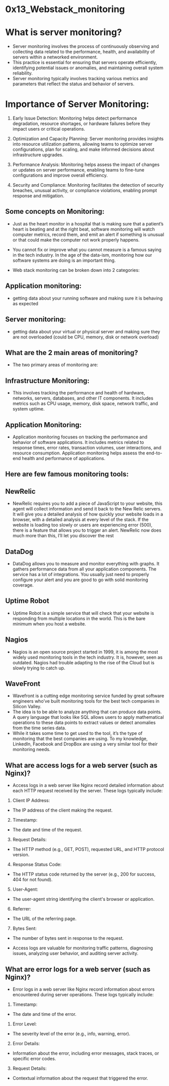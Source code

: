 #  0x13_Webstack_monitoring

# What is server monitoring?

- Server monitoring involves the process of continuously observing and collecting data related to the performance, health, and availability of servers within a networked environment. 
- This practice is essential for ensuring that servers operate efficiently, identifying potential issues or anomalies, and maintaining overall system reliability. 
- Server monitoring typically involves tracking various metrics and parameters that reflect the status and behavior of servers.

# Importance of Server Monitoring:

1. Early Issue Detection: Monitoring helps detect performance degradation, resource shortages, or hardware failures before they impact users or critical operations.

2. Optimization and Capacity Planning: Server monitoring provides insights into resource utilization patterns, allowing teams to optimize server configurations, plan for scaling, and make informed decisions about infrastructure upgrades.

3. Performance Analysis: Monitoring helps assess the impact of changes or updates on server performance, enabling teams to fine-tune configurations and improve overall efficiency.

4. Security and Compliance: Monitoring facilitates the detection of security breaches, unusual activity, or compliance violations, enabling prompt response and mitigation.

## Some concepts on Monitoring:

- Just as the heart monitor in a hospital that is making sure that a patient’s heart is beating and at the right beat, software monitoring will watch computer metrics, record them, and emit an alert if something is unusual or that could make the computer not work properly happens.

- You cannot fix or improve what you cannot measure is a famous saying in the tech industry. In the age of the data-ism, monitoring how our software systems are doing is an important thing.

- Web stack monitoring can be broken down into 2 categories:

## Application monitoring:

- getting data about your running software and making sure it is behaving as expected

## Server monitoring:

-  getting data about your virtual or physical server and making sure they are not overloaded (could be CPU, memory, disk or network overload)

## What are the 2 main areas of monitoring?
- The two primary areas of monitoring are:

## Infrastructure Monitoring:

- This involves tracking the performance and health of hardware, networks, servers, databases, and other IT components. It includes metrics such as CPU usage, memory, disk space, network traffic, and system uptime.

## Application Monitoring:

- Application monitoring focuses on tracking the performance and behavior of software applications. It includes metrics related to response times, error rates, transaction volumes, user interactions, and resource consumption. Application monitoring helps assess the end-to-end health and performance of applications.

## Here are few famous monitoring tools:

## NewRelic

- NewRelic requires you to add a piece of JavaScript to your website, this agent will collect information and send it back to the New Relic servers. It will give you a detailed analysis of how quickly your website loads in a browser, with a detailed analysis at every level of the stack. If the website is loading too slowly or users are experiencing error (500), there is a feature that allows you to trigger an alert. NewRelic now does much more than this, I’ll let you discover the rest

## DataDog

- DataDog allows you to measure and monitor everything with graphs. It gathers performance data from all your application components. The service has a lot of integrations. You usually just need to properly configure your alert and you are good to go with solid monitoring coverage.

## Uptime Robot

- Uptime Robot is a simple service that will check that your website is responding from multiple locations in the world. This is the bare minimum when you host a website.

## Nagios

- Nagios is an open source project started in 1999, it is among the most widely used monitoring tools in the tech industry. It is, however, seen as outdated. Nagios had trouble adapting to the rise of the Cloud but is slowly trying to catch up.

## WaveFront

- Wavefront is a cutting edge monitoring service funded by great software engineers who’ve built monitoring tools for the best tech companies in Silicon Valley. 
- The idea is to be able to analyze anything that can produce data points. A query language that looks like SQL allows users to apply mathematical operations to these data points to extract values or detect anomalies from the time series data. 
- While it takes some time to get used to the tool, it’s the type of monitoring that the best companies are using. To my knowledge, LinkedIn, Facebook and DropBox are using a very similar tool for their monitoring needs.

## What are access logs for a web server (such as Nginx)?

- Access logs in a web server like Nginx record detailed information about each HTTP request received by the server. These logs typically include:

1. Client IP Address:

-  The IP address of the client making the request.

2. Timestamp:

- The date and time of the request.

3. Request Details: 

- The HTTP method (e.g., GET, POST), requested URL, and HTTP protocol version.

4. Response Status Code:

- The HTTP status code returned by the server (e.g., 200 for success, 404 for not found).

5. User-Agent:

- The user-agent string identifying the client's browser or application.

6. Referrer:

- The URL of the referring page.

7. Bytes Sent:

- The number of bytes sent in response to the request.

- Access logs are valuable for monitoring traffic patterns, diagnosing issues, analyzing user behavior, and auditing server activity.

## What are error logs for a web server (such as Nginx)?

- Error logs in a web server like Nginx record information about errors encountered during server operations. These logs typically include:

1. Timestamp:

- The date and time of the error.

1. Error Level:

- The severity level of the error (e.g., info, warning, error).

2. Error Details:

- Information about the error, including error messages, stack traces, or specific error codes.

3. Request Details:

- Contextual information about the request that triggered the error.